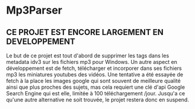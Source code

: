 # Mp3Parser

## CE PROJET EST ENCORE LARGEMENT EN DEVELOPPEMENT 
Le but de ce projet est tout d'abord de supprimer les tags dans les metadata idv3 sur les fichiers mp3 pour Windows.
Un autre aspect en développement est de fetch, télécharger et incorporer dans ses fichiers mp3 les miniatures youtubes des vidéos. Une tentative a été essayée de fetch à la place les images google qui sont souvent de meilleure qualité ainsi que plus proches des sujets, mas cela requiert une clé d'api Google Search Engine qui est elle, limitée à 100 téléchargement /jour. Jusqu'a ce qu'une autre alternative ne soit trouvée, le projet restera donc en suspend.
